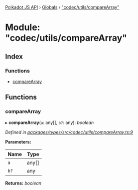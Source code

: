 [Polkadot JS API](../README.md) › [Globals](../globals.md) › ["codec/utils/compareArray"](_codec_utils_comparearray_.md)

# Module: "codec/utils/compareArray"

## Index

### Functions

* [compareArray](_codec_utils_comparearray_.md#comparearray)

## Functions

###  compareArray

▸ **compareArray**(`a`: any[], `b?`: any): *boolean*

*Defined in [packages/types/src/codec/utils/compareArray.ts:9](https://github.com/polkadot-js/api/blob/5c35a70e9d/packages/types/src/codec/utils/compareArray.ts#L9)*

**Parameters:**

Name | Type |
------ | ------ |
`a` | any[] |
`b?` | any |

**Returns:** *boolean*
